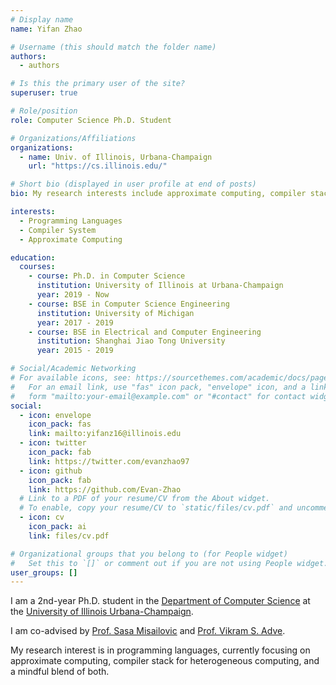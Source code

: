 ```yaml
---
# Display name
name: Yifan Zhao

# Username (this should match the folder name)
authors:
  - authors

# Is this the primary user of the site?
superuser: true

# Role/position
role: Computer Science Ph.D. Student

# Organizations/Affiliations
organizations:
  - name: Univ. of Illinois, Urbana-Champaign
    url: "https://cs.illinois.edu/"

# Short bio (displayed in user profile at end of posts)
bio: My research interests include approximate computing, compiler stack for heterogeneous computing, and a mindful blend of both.

interests:
  - Programming Languages
  - Compiler System
  - Approximate Computing

education:
  courses:
    - course: Ph.D. in Computer Science
      institution: University of Illinois at Urbana-Champaign
      year: 2019 - Now
    - course: BSE in Computer Science Engineering
      institution: University of Michigan
      year: 2017 - 2019
    - course: BSE in Electrical and Computer Engineering
      institution: Shanghai Jiao Tong University
      year: 2015 - 2019

# Social/Academic Networking
# For available icons, see: https://sourcethemes.com/academic/docs/page-builder/#icons
#   For an email link, use "fas" icon pack, "envelope" icon, and a link in the
#   form "mailto:your-email@example.com" or "#contact" for contact widget.
social:
  - icon: envelope
    icon_pack: fas
    link: mailto:yifanz16@illinois.edu
  - icon: twitter
    icon_pack: fab
    link: https://twitter.com/evanzhao97
  - icon: github
    icon_pack: fab
    link: https://github.com/Evan-Zhao
  # Link to a PDF of your resume/CV from the About widget.
  # To enable, copy your resume/CV to `static/files/cv.pdf` and uncomment the lines below.
  - icon: cv
    icon_pack: ai
    link: files/cv.pdf

# Organizational groups that you belong to (for People widget)
#   Set this to `[]` or comment out if you are not using People widget.
user_groups: []
---
```


I am a 2nd-year Ph.D. student in the [Department of Computer Science](https://cs.illinois.edu/) at the [University of Illinois Urbana-Champaign](illinois.edu).

I am co-advised by [Prof. Sasa Misailovic](http://misailo.web.engr.illinois.edu/) and [Prof. Vikram S. Adve](https://vikram.cs.illinois.edu/).

My research interest is in programming languages, currently focusing on approximate computing, compiler stack for heterogeneous computing, and a mindful blend of both.
